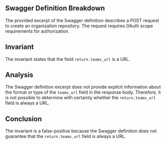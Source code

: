## Swagger Definition Breakdown

The provided excerpt of the Swagger definition describes a POST request to create an organization repository. The request requires OAuth scope requirements for authorization.

## Invariant

The invariant states that the field `return.teams_url` is a URL.

## Analysis

The Swagger definition excerpt does not provide explicit information about the format or type of the `teams_url` field in the response body. Therefore, it is not possible to determine with certainty whether the `return.teams_url` field is always a URL.

## Conclusion

The invariant is a false-positive because the Swagger definition does not guarantee that the `return.teams_url` field is always a URL.
